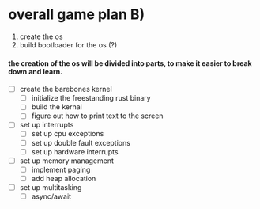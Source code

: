 # overall game plan B)

1. create the os
2. build bootloader for the os (?)

#### the creation of the os will be divided into parts, to make it easier to break down and learn.

- [ ] create the barebones kernel
    - [ ] initialize the freestanding rust binary
    - [ ] build the kernal
    - [ ] figure out how to print text to the screen
- [ ] set up interrupts
    - [ ] set up cpu exceptions
    - [ ] set up double fault exceptions
    - [ ] set up hardware interrupts
- [ ] set up memory management
    - [ ] implement paging
    - [ ] add heap allocation
- [ ] set up multitasking
    - [ ] async/await
